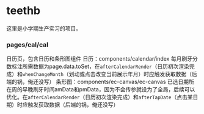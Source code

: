 # teethb
这里是小学期生产实习的项目。

### pages/cal/cal
日历页，包含日历和条形图组件
日历：components/calendar/index
每月刷牙分数标注所需数据为page.data.toSet，在`afterCalendarRender`（日历初次渲染完成）和`whenChangeMonth`（划动或点击改变当前展示年月）时应触发获取数据（后端的锅，俺还没写）
条形图：components/ec-canvas/ec-canvas
已选日期所在周的早晚刷牙时间amData和pmData，因为不会传参就设为了全局，后续可以优化。在`afterCalendarRender`（日历初次渲染完成）和`afterTapDate`（点击某日期）时应触发获取数据（后端的锅，俺还没写）
